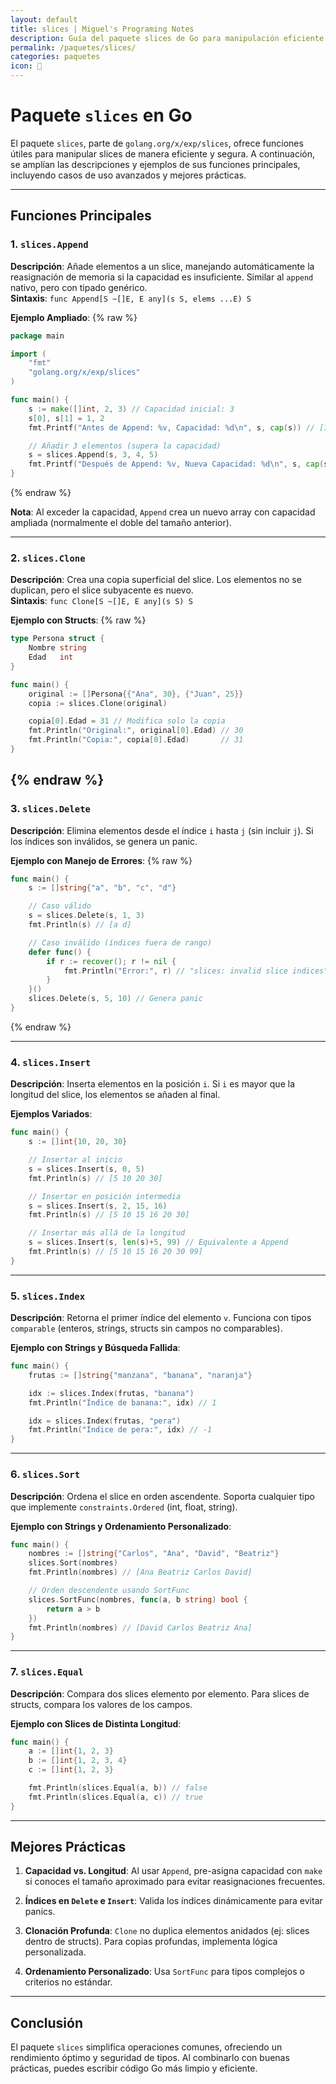 ```yaml
---
layout: default
title: slices | Miguel's Programing Notes
description: Guía del paquete slices de Go para manipulación eficiente de arreglos
permalink: /paquetes/slices/
categories: paquetes
icon: 🔪
---
```


# Paquete `slices` en Go

El paquete `slices`, parte de `golang.org/x/exp/slices`, ofrece funciones útiles para manipular slices de manera eficiente y segura. A continuación, se amplían las descripciones y ejemplos de sus funciones principales, incluyendo casos de uso avanzados y mejores prácticas.  

---

## Funciones Principales  

### 1. **`slices.Append`**

**Descripción**: Añade elementos a un slice, manejando automáticamente la reasignación de memoria si la capacidad es insuficiente. Similar al `append` nativo, pero con tipado genérico.  
**Sintaxis**: `func Append[S ~[]E, E any](s S, elems ...E) S`  

**Ejemplo Ampliado**:
{% raw %}
```go  
package main  

import (  
    "fmt"  
    "golang.org/x/exp/slices"  
)  

func main() {  
    s := make([]int, 2, 3) // Capacidad inicial: 3  
    s[0], s[1] = 1, 2  
    fmt.Printf("Antes de Append: %v, Capacidad: %d\n", s, cap(s)) // [1 2], 3  

    // Añadir 3 elementos (supera la capacidad)  
    s = slices.Append(s, 3, 4, 5)  
    fmt.Printf("Después de Append: %v, Nueva Capacidad: %d\n", s, cap(s)) // [1 2 3 4 5], 6  
}  
```
{% endraw %}

**Nota**: Al exceder la capacidad, `Append` crea un nuevo array con capacidad ampliada (normalmente el doble del tamaño anterior).  

---

### 2. **`slices.Clone`**

**Descripción**: Crea una copia superficial del slice. Los elementos no se duplican, pero el slice subyacente es nuevo.  
**Sintaxis**: `func Clone[S ~[]E, E any](s S) S`  

**Ejemplo con Structs**:
{% raw %}
```go  
type Persona struct {  
    Nombre string  
    Edad   int  
}  

func main() {  
    original := []Persona{{"Ana", 30}, {"Juan", 25}}  
    copia := slices.Clone(original)  

    copia[0].Edad = 31 // Modifica solo la copia  
    fmt.Println("Original:", original[0].Edad) // 30  
    fmt.Println("Copia:", copia[0].Edad)       // 31  
}  
```  
{% endraw %}
---

### 3. **`slices.Delete`**

**Descripción**: Elimina elementos desde el índice `i` hasta `j` (sin incluir `j`). Si los índices son inválidos, se genera un panic.  

**Ejemplo con Manejo de Errores**:
{% raw %}
```go  
func main() {  
    s := []string{"a", "b", "c", "d"}  

    // Caso válido  
    s = slices.Delete(s, 1, 3)  
    fmt.Println(s) // [a d]  

    // Caso inválido (índices fuera de rango)  
    defer func() {  
        if r := recover(); r != nil {  
            fmt.Println("Error:", r) // "slices: invalid slice indices"  
        }  
    }()  
    slices.Delete(s, 5, 10) // Genera panic  
}  
```  
{% endraw %}

---

### 4. **`slices.Insert`**

**Descripción**: Inserta elementos en la posición `i`. Si `i` es mayor que la longitud del slice, los elementos se añaden al final.  

**Ejemplos Variados**:

```go  
func main() {  
    s := []int{10, 20, 30}  

    // Insertar al inicio  
    s = slices.Insert(s, 0, 5)  
    fmt.Println(s) // [5 10 20 30]  

    // Insertar en posición intermedia  
    s = slices.Insert(s, 2, 15, 16)  
    fmt.Println(s) // [5 10 15 16 20 30]  

    // Insertar más allá de la longitud  
    s = slices.Insert(s, len(s)+5, 99) // Equivalente a Append  
    fmt.Println(s) // [5 10 15 16 20 30 99]  
}  
```  

---

### 5. **`slices.Index`**

**Descripción**: Retorna el primer índice del elemento `v`. Funciona con tipos `comparable` (enteros, strings, structs sin campos no comparables).  

**Ejemplo con Strings y Búsqueda Fallida**:

```go  
func main() {  
    frutas := []string{"manzana", "banana", "naranja"}  

    idx := slices.Index(frutas, "banana")  
    fmt.Println("Índice de banana:", idx) // 1  

    idx = slices.Index(frutas, "pera")  
    fmt.Println("Índice de pera:", idx) // -1  
}  
```  

---

### 6. **`slices.Sort`**

**Descripción**: Ordena el slice en orden ascendente. Soporta cualquier tipo que implemente `constraints.Ordered` (int, float, string).  

**Ejemplo con Strings y Ordenamiento Personalizado**:

```go  
func main() {  
    nombres := []string{"Carlos", "Ana", "David", "Beatriz"}  
    slices.Sort(nombres)  
    fmt.Println(nombres) // [Ana Beatriz Carlos David]  

    // Orden descendente usando SortFunc  
    slices.SortFunc(nombres, func(a, b string) bool {  
        return a > b  
    })  
    fmt.Println(nombres) // [David Carlos Beatriz Ana]  
}  
```  

---

### 7. **`slices.Equal`**

**Descripción**: Compara dos slices elemento por elemento. Para slices de structs, compara los valores de los campos.  

**Ejemplo con Slices de Distinta Longitud**:

```go  
func main() {  
    a := []int{1, 2, 3}  
    b := []int{1, 2, 3, 4}  
    c := []int{1, 2, 3}  

    fmt.Println(slices.Equal(a, b)) // false  
    fmt.Println(slices.Equal(a, c)) // true  
}  
```  

---

## Mejores Prácticas

1. **Capacidad vs. Longitud**: Al usar `Append`, pre-asigna capacidad con `make` si conoces el tamaño aproximado para evitar reasignaciones frecuentes.

2. **Índices en `Delete` e `Insert`**: Valida los índices dinámicamente para evitar panics.  
3. **Clonación Profunda**: `Clone` no duplica elementos anidados (ej: slices dentro de structs). Para copias profundas, implementa lógica personalizada.  
4. **Ordenamiento Personalizado**: Usa `SortFunc` para tipos complejos o criterios no estándar.  

---

## Conclusión

El paquete `slices` simplifica operaciones comunes, ofreciendo un rendimiento óptimo y seguridad de tipos. Al combinarlo con buenas prácticas, puedes escribir código Go más limpio y eficiente.  
